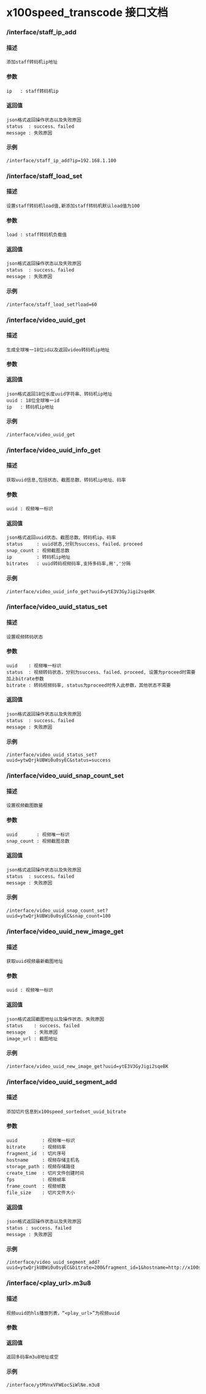 x100speed_transcode 接口文档
============================
### /interface/staff\_ip\_add
#### 描述
    添加staff转码机ip地址
#### 参数
    ip   : staff转码机ip
#### 返回值
    json格式返回操作状态以及失败原因
    status  : success、failed
    message : 失败原因
#### 示例
    /interface/staff_ip_add?ip=192.168.1.100

### /interface/staff\_load\_set
#### 描述
    设置staff转码机load值,新添加staff转码机默认load值为100
#### 参数
    load : staff转码机负载值
#### 返回值
    json格式返回操作状态以及失败原因
    status  : success、failed
    message : 失败原因
#### 示例
    /interface/staff_load_set?load=60

### /interface/video\_uuid\_get
#### 描述
    生成全球唯一18位id以及返回video转码机ip地址
#### 参数

#### 返回值
    json格式返回18位长度uuid字符串、转码机ip地址
    uuid : 18位全球唯一id
    ip   : 转码机ip地址
#### 示例
    /interface/video_uuid_get

### /interface/video\_uuid\_info\_get
#### 描述
    获取uuid信息,包括状态、截图总数、转码机ip地址、码率
#### 参数
    uuid : 视频唯一标识
#### 返回值
    json格式返回uuid状态、截图总数、转码机ip、码率
    status     : uuid状态,分别为success、failed、proceed
    snap_count : 视频截图总数 
    ip         : 转码机ip地址
    bitrates   : uuid转码视频码率,支持多码率,用','分隔
#### 示例
    /interface/video_uuid_info_get?uuid=ytE3V3GyJigi2sqeBK

### /interface/video\_uuid\_status\_set
#### 描述
    设置视频转码状态
#### 参数
    uuid    : 视频唯一标识
    status  : 视频转码状态，分别为success、failed、proceed, 设置为proceed时需要加上bitrate参数
    bitrate : 转码视频码率, status为proceed时传入此参数，其他状态不需要
#### 返回值
    json格式返回操作状态以及失败原因
    status  : success、failed
    message : 失败原因
#### 示例
    /interface/video_uuid_status_set?uuid=ytwQrjkUBWi0u0syEC&status=success

### /interface/video\_uuid\_snap\_count\_set
#### 描述
    设置视频截图数量
#### 参数
    uuid       : 视频唯一标识
    snap_count : 视频截图总数
#### 返回值
    json格式返回操作状态以及失败原因
    status  : success、failed
    message : 失败原因
#### 示例
    /interface/video_uuid_snap_count_set?uuid=ytwQrjkUBWi0u0syEC&snap_count=100

### /interface/video\_uuid\_new\_image\_get
#### 描述
    获取uuid视频最新截图地址
#### 参数
    uuid : 视频唯一标识
#### 返回值
    json格式返回截图地址以及操作状态、失败原因
    status    : success、failed
    message   : 失败原因
    image_url : 截图地址 
#### 示例
    /interface/video_uuid_new_image_get?uuid=ytE3V3GyJigi2sqeBK

### /interface/video\_uuid\_segment\_add
#### 描述
    添加切片信息到x100speed_sortedset_uuid_bitrate
#### 参数
    uuid         : 视频唯一标识
    bitrate      : 视频码率
    fragment_id  : 切片序号
    hostname     : 视频存储主机名
    storage_path : 视频存储路径
    create_time  : 切片文件创建时间
    fps          : 视频帧率
    frame_count  : 视频帧数
    file_size    : 切片文件大小
#### 返回值
    json格式返回操作状态以及失败原因
    status : success、failed
    message : 失败原因
#### 示例
    /interface/video_uuid_segment_add?uuid=ytwQrjkUBWi0u0syEC&bitrate=200&fragment_id=1&hostname=http://x100speed.com&storage_path=/ZH/CN/ereoimdfmdnndfdkd_200_1.ts&create_time=1349827788&fps=25&frame_count=250&file_size=3430

### /interface/<play_url>.m3u8
#### 描述
    视频uuid的hls播放列表，“<play_url>”为视频uuid
#### 参数

#### 返回值
    返回多码率m3u8地址或空
#### 示例
    /interface/ytMVnxVFWEocSiWlNe.m3u8




















